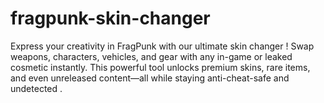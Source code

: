 # fragpunk-skin-changer
Express your creativity in FragPunk with our ultimate skin changer ! Swap weapons, characters, vehicles, and gear with any in-game or leaked cosmetic instantly. This powerful tool unlocks premium skins, rare items, and even unreleased content—all while staying anti-cheat-safe and undetected .
